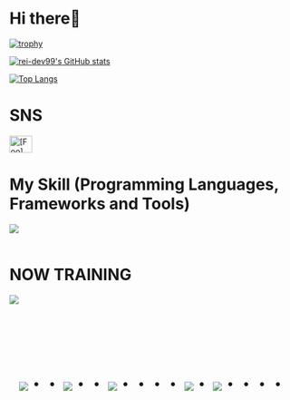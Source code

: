 # Hi there👋

[![trophy](https://github-profile-trophy.vercel.app/?username=rei-dev99)](https://github.com/rei-dev99/github-profile-trophy)

[![rei-dev99's GitHub stats](https://github-readme-stats.vercel.app/api?username=rei-dev99)](https://github.com/rei-dev99/github-readme-stats)

[![Top Langs](https://github-readme-stats.vercel.app/api/top-langs/?username=rei-dev99&layout=donut-vertical)](https://github.com/rei-dev99/github-readme-stats)

# SNS

<p align="left">
<a href="https://twitter.com/[Foo]" target="blank"><img align="center" src="https://raw.githubusercontent.com/rahuldkjain/github-profile-readme-generator/master/src/images/icons/Social/twitter.svg" alt="[Foo]" height="30" width="40" /></a>
</p>



# My Skill (Programming Languages, Frameworks and Tools)

<img src="https://skillicons.dev/icons?i=html,css,sass,js,ruby,rails,github,vscode,docker,discord,jquery,figma" /> <br /><br />
  
# NOW TRAINING

<img src="https://skillicons.dev/icons?i=ruby,rails,react,typescript" /> <br /><br />


<!-- --------------------------------- :) ---------------------------------- -->

<br><br><br>

<div align="center">
    <h1>
        <img src="https://user-images.githubusercontent.com/44926913/175852850-3fb6c715-1856-41ff-8c1f-94ce3b03b458.gif">・・
        <img src="https://user-images.githubusercontent.com/44926913/175853109-f8850656-6704-4a8a-bee6-9aca154d929b.gif">・・
        <img src="https://user-images.githubusercontent.com/44926913/175853154-5449d974-975e-44a6-ab84-a86031265e40.gif">・・・・
        <img src="https://user-images.githubusercontent.com/44926913/175853109-f8850656-6704-4a8a-bee6-9aca154d929b.gif">・
        <img src="https://user-images.githubusercontent.com/44926913/175853154-5449d974-975e-44a6-ab84-a86031265e40.gif">・・・・
    </h1>
  </div>
<br><br><br>

